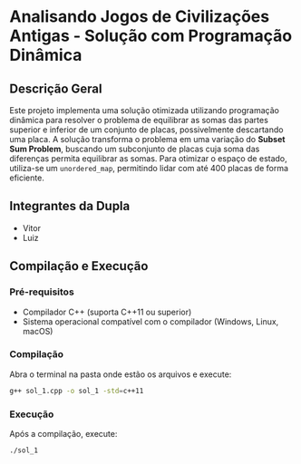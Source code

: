 # Analisando Jogos de Civilizações Antigas - Solução com Programação Dinâmica

## Descrição Geral
Este projeto implementa uma solução otimizada utilizando programação dinâmica para resolver o problema de equilibrar as somas das partes superior e inferior de um conjunto de placas, possivelmente descartando uma placa. A solução transforma o problema em uma variação do **Subset Sum Problem**, buscando um subconjunto de placas cuja soma das diferenças permita equilibrar as somas. Para otimizar o espaço de estado, utiliza-se um `unordered_map`, permitindo lidar com até 400 placas de forma eficiente.

## Integrantes da Dupla

- Vitor
- Luiz

## Compilação e Execução

### Pré-requisitos

- Compilador C++ (suporta C++11 ou superior)
- Sistema operacional compatível com o compilador (Windows, Linux, macOS)

### Compilação

Abra o terminal na pasta onde estão os arquivos e execute:

```bash
g++ sol_1.cpp -o sol_1 -std=c++11
```

### Execução

Após a compilação, execute:

```bash
./sol_1
```